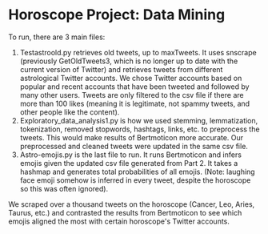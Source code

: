 # Horoscope Project: Data Mining

To run, there are 3 main files:
1. Testastroold.py retrieves old tweets, up to maxTweets. It uses snscrape (previously GetOldTweets3, which is no longer up to date with the current version of Twitter) and retrieves tweets from different astrological Twitter accounts. 
We chose Twitter accounts based on popular and recent accounts that have been tweeted and followed by many other users. Tweets are only filtered to the csv file if there are more than 100 likes (meaning it is legitimate, not spammy tweets, and other people like the content).
2. Exploratory_data_analysis1.py is how we used stemming, lemmatization, tokenization, removed stopwords, hashtags, links, etc. to preprocess the tweets. This would make results of Bertmoticon more accurate. Our preprocessed and cleaned tweets were updated in the same csv file.
3. Astro-emojis.py is the last file to run. It runs Bertmoticon and infers emojis given the updated csv file generated from Part 2. It takes a hashmap and generates total probabilities of all emojis. (Note: laughing face emoji somehow is inferred in every tweet, despite the horoscope so this was often ignored).

We scraped over a thousand tweets on the horoscope (Cancer, Leo, Aries, Taurus, etc.) and contrasted the results from Bertmoticon to see which emojis aligned the most with certain horoscope's Twitter accounts. 


